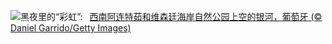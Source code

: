 ![](https://www.bing.com/th?id=OHR.MilkyWayPortugal_ZH-CN8878883229_UHD.jpg&w=1000)黑夜里的“彩虹”:&nbsp;&ensp;[西南阿连特茹和维森廷海岸自然公园上空的银河，葡萄牙 (© Daniel Garrido/Getty Images)](https://www.bing.com/th?id=OHR.MilkyWayPortugal_ZH-CN8878883229_UHD.jpg)
<br><br/>

